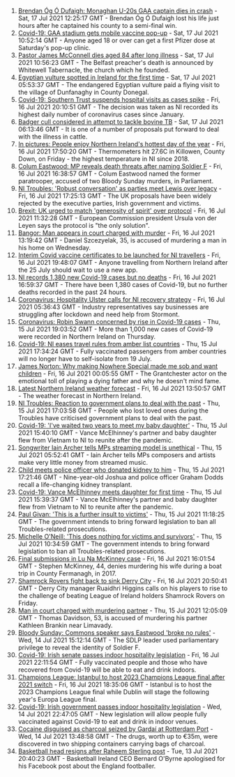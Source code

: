 1. [Brendan Óg Ó Dufaigh: Monaghan U-20s GAA captain dies in crash](https://www.bbc.co.uk/news/world-europe-57873315) - Sat, 17 Jul 2021 12:25:17 GMT - Brendan Óg Ó Dufaigh lost his life just hours after he captained his county to a semi-final win.
2. [Covid-19: GAA stadium gets mobile vaccine pop-up](https://www.bbc.co.uk/news/uk-northern-ireland-57863840) - Sat, 17 Jul 2021 10:52:14 GMT - Anyone aged 18 or over can get a first Pfizer dose at Saturday's pop-up clinic.
3. [Pastor James McConnell dies aged 84 after long illness](https://www.bbc.co.uk/news/uk-northern-ireland-57873316) - Sat, 17 Jul 2021 10:56:23 GMT - The Belfast preacher's death is announced by Whitewell Tabernacle, the church which he founded.
4. [Egyptian vulture spotted in Ireland for the first time](https://www.bbc.co.uk/news/world-europe-57860608) - Sat, 17 Jul 2021 05:53:37 GMT - The endangered Egyptian vulture paid a flying visit to the village of Dunfanaghy in County Donegal.
5. [Covid-19: Southern Trust suspends hospital visits as cases spike](https://www.bbc.co.uk/news/uk-northern-ireland-57867718) - Fri, 16 Jul 2021 20:10:51 GMT - The decision was taken as NI recorded its highest daily number of coronavirus cases since January.
6. [Badger cull considered in attempt to tackle bovine TB](https://www.bbc.co.uk/news/uk-northern-ireland-57841200) - Sat, 17 Jul 2021 06:13:46 GMT - It is one of a number of proposals put forward to deal with the illness in cattle.
7. [In pictures: People enjoy Northern Ireland's hottest day of the year](https://www.bbc.co.uk/news/uk-northern-ireland-57865089) - Fri, 16 Jul 2021 17:50:20 GMT - Thermometers hit 27.6C in Killowen, County Down, on Friday - the highest temperature in NI since 2018.
8. [Colum Eastwood: MP reveals death threats after naming Soldier F](https://www.bbc.co.uk/news/uk-northern-ireland-foyle-west-57863054) - Fri, 16 Jul 2021 16:38:57 GMT - Colum Eastwood named the former paratrooper, accused of two Bloody Sunday murders, in Parliament.
9. [NI Troubles: 'Robust conversation' as parties meet Lewis over legacy](https://www.bbc.co.uk/news/uk-northern-ireland-57858073) - Fri, 16 Jul 2021 17:25:13 GMT - The UK proposals have been widely rejected by the executive parties, Irish government and victims.
10. [Brexit: UK urged to match 'generosity of spirit' over protocol](https://www.bbc.co.uk/news/world-europe-57863846) - Fri, 16 Jul 2021 11:32:28 GMT - European Commission president Ursula von der Leyen says the protocol is "the only solution".
11. [Bangor: Man appears in court charged with murder](https://www.bbc.co.uk/news/uk-northern-ireland-57864242) - Fri, 16 Jul 2021 13:19:42 GMT - Daniel Szcezyelak, 35, is accused of murdering a man in his home on Wednesday.
12. [Interim Covid vaccine certificates to be launched for NI travellers](https://www.bbc.co.uk/news/uk-northern-ireland-57868779) - Fri, 16 Jul 2021 19:48:07 GMT - Anyone travelling from Northern Ireland after the 25 July should wait to use a new app.
13. [NI records 1,380 new Covid-19 cases but no deaths](https://www.bbc.co.uk/news/uk-northern-ireland-57861991) - Fri, 16 Jul 2021 16:59:37 GMT - There have been 1,380 cases of Covid-19, but no further deaths recorded in the past 24 hours.
14. [Coronavirus: Hospitality Ulster calls for NI recovery strategy](https://www.bbc.co.uk/news/uk-northern-ireland-57857496) - Fri, 16 Jul 2021 05:36:43 GMT - Industry representatives say businesses are struggling after lockdown and need help from Stormont.
15. [Coronavirus: Robin Swann concerned by rise in Covid-19 cases](https://www.bbc.co.uk/news/uk-northern-ireland-57854088) - Thu, 15 Jul 2021 19:03:52 GMT - More than 1,000 new cases of Covid-19 were recorded in Northern Ireland on Thursday.
16. [Covid-19: NI eases travel rules from amber list countries](https://www.bbc.co.uk/news/uk-northern-ireland-57844884) - Thu, 15 Jul 2021 17:34:24 GMT - Fully vaccinated passengers from amber countries will no longer have to self-isolate from 19 July.
17. [James Norton: Why making Nowhere Special made me sob and want children](https://www.bbc.co.uk/news/entertainment-arts-57769056) - Fri, 16 Jul 2021 00:05:55 GMT - The Grantchester actor on the emotional toll of playing a dying father and why he doesn't mind fame.
18. [Latest Northern Ireland weather forecast](https://www.bbc.co.uk/news/uk-northern-ireland-26018439) - Fri, 16 Jul 2021 13:50:57 GMT - The weather forecast in Northern Ireland.
19. [NI Troubles: Reaction to government plans to deal with the past](https://www.bbc.co.uk/news/uk-northern-ireland-57853957) - Thu, 15 Jul 2021 17:03:58 GMT - People who lost loved ones during the Troubles have criticised government plans to deal with the past.
20. [Covid-19: 'I've waited two years to meet my baby daughter'](https://www.bbc.co.uk/news/uk-northern-ireland-57841199) - Thu, 15 Jul 2021 15:40:10 GMT - Vance McElhinney's partner and baby daughter flew from Vietnam to NI to reunite after the pandemic.
21. [Songwriter Iain Archer tells MPs streaming model is unethical](https://www.bbc.co.uk/news/uk-northern-ireland-57844108) - Thu, 15 Jul 2021 05:52:41 GMT - Iain Archer tells MPs composers and artists make very little money from streamed music.
22. [Child meets police officer who donated kidney to him](https://www.bbc.co.uk/news/uk-northern-ireland-57856277) - Thu, 15 Jul 2021 17:21:46 GMT - Nine-year-old Joshua and police officer Graham Dodds recall a life-changing kidney transplant.
23. [Covid-19: Vance McElhinney meets daughter for first time](https://www.bbc.co.uk/news/uk-northern-ireland-57856274) - Thu, 15 Jul 2021 15:39:37 GMT - Vance McElhinney's partner and baby daughter flew from Vietnam to NI to reunite after the pandemic.
24. [Paul Givan: 'This is a further insult to victims'](https://www.bbc.co.uk/news/uk-northern-ireland-57850167) - Thu, 15 Jul 2021 11:18:25 GMT - The government intends to bring forward legislation to ban all Troubles-related prosecutions.
25. [Michelle O'Neill: 'This does nothing for victims and survivors'](https://www.bbc.co.uk/news/uk-northern-ireland-57850162) - Thu, 15 Jul 2021 10:34:59 GMT - The government intends to bring forward legislation to ban all Troubles-related prosecutions.
26. [Final submissions in Lu Na McKinney case](https://www.bbc.co.uk/news/uk-northern-ireland-57867491) - Fri, 16 Jul 2021 16:01:54 GMT - Stephen McKinney, 44, denies murdering his wife during a boat trip in County Fermanagh, in 2017.
27. [Shamrock Rovers fight back to sink Derry City](https://www.bbc.co.uk/sport/football/57825078) - Fri, 16 Jul 2021 20:50:41 GMT - Derry City manager Ruaidhri Higgins calls on his players to rise to the challenge of beating League of Ireland holders Shamrock Rovers on Friday.
28. [Man in court charged with murdering partner](https://www.bbc.co.uk/news/uk-northern-ireland-57846412) - Thu, 15 Jul 2021 12:05:09 GMT - Thomas Davidson, 53, is accused of murdering his partner Kathleen Brankin near Limavady.
29. [Bloody Sunday: Commons speaker says Eastwood 'broke no rules'](https://www.bbc.co.uk/news/uk-northern-ireland-57835538) - Wed, 14 Jul 2021 15:12:14 GMT - The SDLP leader used parliamentary privilege to reveal the identity of Soldier F.
30. [Covid-19: Irish senate passes indoor hospitality legislation](https://www.bbc.co.uk/news/world-europe-57869601) - Fri, 16 Jul 2021 22:11:54 GMT - Fully vaccinated people and those who have recovered from Covid-19 will be able to eat and drink indoors.
31. [Champions League: Istanbul to host 2023 Champions League final after 2021 switch](https://www.bbc.co.uk/sport/football/57867929) - Fri, 16 Jul 2021 18:35:06 GMT - Istanbul is to host the 2023 Champions League final while Dublin will stage the following year's Europa League final.
32. [Covid-19: Irish government passes indoor hospitality legislation](https://www.bbc.co.uk/news/world-europe-57844854) - Wed, 14 Jul 2021 22:47:05 GMT - New legislation will allow people fully vaccinated against Covid-19 to eat and drink in indoor venues.
33. [Cocaine disguised as charcoal seized by Gardaí at Rotterdam Port](https://www.bbc.co.uk/news/world-europe-57835537) - Wed, 14 Jul 2021 13:48:58 GMT - The drugs, worth up to €35m, were discovered in two shipping containers carrying bags of charcoal.
34. [Basketball head resigns after Raheem Sterling post](https://www.bbc.co.uk/news/uk-northern-ireland-57828187) - Tue, 13 Jul 2021 20:40:23 GMT - Basketball Ireland CEO Bernard O'Byrne apologised for his Facebook post about the England footballer.
